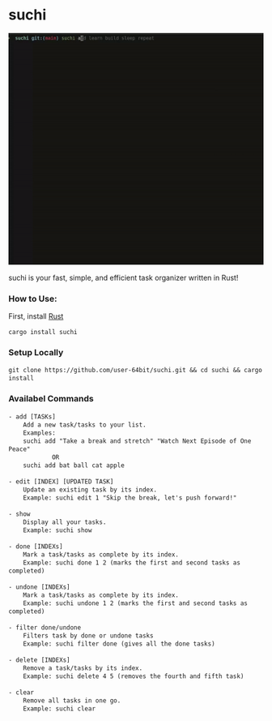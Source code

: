 # suchi

![suchi](suchi.gif)

suchi is your fast, simple, and efficient task organizer written in Rust!

### How to Use:
First, install [Rust](https://www.rust-lang.org/tools/install)
```
cargo install suchi
```
### Setup Locally

```
git clone https://github.com/user-64bit/suchi.git && cd suchi && cargo install
```

### Availabel Commands

```
- add [TASKs]
    Add a new task/tasks to your list.
    Examples: 
	suchi add "Take a break and stretch" "Watch Next Episode of One Peace"
			OR
	suchi add bat ball cat apple

- edit [INDEX] [UPDATED TASK]
    Update an existing task by its index.
    Example: suchi edit 1 "Skip the break, let's push forward!"

- show
    Display all your tasks.
    Example: suchi show

- done [INDEXs]
    Mark a task/tasks as complete by its index.
    Example: suchi done 1 2 (marks the first and second tasks as completed)

- undone [INDEXs]
    Mark a task/tasks as complete by its index.
    Example: suchi undone 1 2 (marks the first and second tasks as completed)

- filter done/undone
    Filters task by done or undone tasks
    Example: suchi filter done (gives all the done tasks)

- delete [INDEXs]
    Remove a task/tasks by its index.
    Example: suchi delete 4 5 (removes the fourth and fifth task)

- clear
    Remove all tasks in one go.
    Example: suchi clear

```
